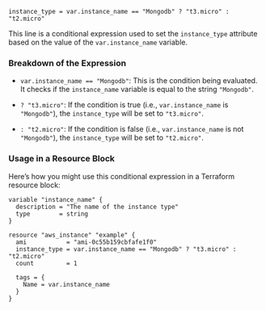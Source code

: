```hcl
instance_type = var.instance_name == "Mongodb" ? "t3.micro" : "t2.micro"
```

This line is a conditional expression used to set the `instance_type` attribute based on the value of the `var.instance_name` variable.

### Breakdown of the Expression

- `var.instance_name == "Mongodb"`: This is the condition being evaluated. It checks if the `instance_name` variable is equal to the string `"Mongodb"`.

- `? "t3.micro"`: If the condition is true (i.e., `var.instance_name` is `"Mongodb"`), the `instance_type` will be set to `"t3.micro"`.

- `: "t2.micro"`: If the condition is false (i.e., `var.instance_name` is not `"Mongodb"`), the `instance_type` will be set to `"t2.micro"`.

### Usage in a Resource Block

Here’s how you might use this conditional expression in a Terraform resource block:

```hcl
variable "instance_name" {
  description = "The name of the instance type"
  type        = string
}

resource "aws_instance" "example" {
  ami           = "ami-0c55b159cbfafe1f0"
  instance_type = var.instance_name == "Mongodb" ? "t3.micro" : "t2.micro"
  count         = 1

  tags = {
    Name = var.instance_name
  }
}
```